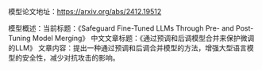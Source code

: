 模型论文地址：https://arxiv.org/abs/2412.19512

模型概述：当前标题：《Safeguard Fine-Tuned LLMs Through Pre- and Post-Tuning Model Merging》
中文文章标题：《通过预调和后调模型合并来保护微调的LLM》
文章内容：提出一种通过预调和后调合并模型的方法，增强大型语言模型的安全性，减少对抗攻击的影响。
